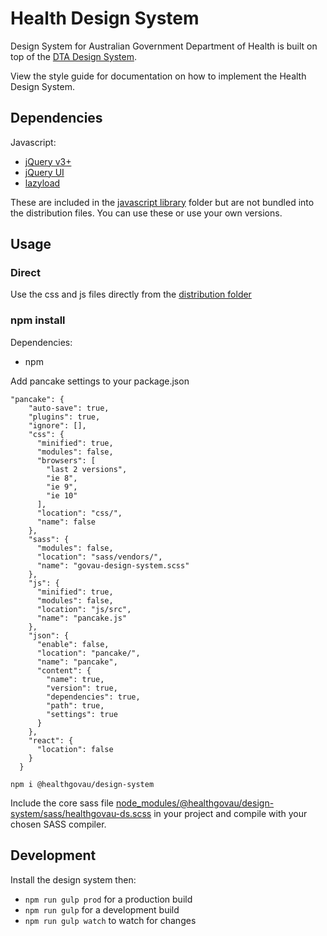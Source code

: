 # Health Design System
Design System for Australian Government Department of Health is built on top of the [DTA Design System](https://designsystem.gov.au/).

View the style guide for documentation on how to implement the Health Design System.

## Dependencies
Javascript:
* [jQuery v3+](https://jquery.com/)
* [jQuery UI](https://jqueryui.com/download/#!version=1.12.1&components=110000010001000000100000100000000000000000000000)
* [lazyload](https://github.com/verlok/lazyload)

These are included in the [javascript library](js/libraries) folder but are not bundled into the distribution files.
You can use these or use your own versions.

## Usage

### Direct
Use the css and js files directly from the [distribution folder](dist)

### npm install

Dependencies:
 * npm

Add pancake settings to your package.json

```
"pancake": {
    "auto-save": true,
    "plugins": true,
    "ignore": [],
    "css": {
      "minified": true,
      "modules": false,
      "browsers": [
        "last 2 versions",
        "ie 8",
        "ie 9",
        "ie 10"
      ],
      "location": "css/",
      "name": false
    },
    "sass": {
      "modules": false,
      "location": "sass/vendors/",
      "name": "govau-design-system.scss"
    },
    "js": {
      "minified": true,
      "modules": false,
      "location": "js/src",
      "name": "pancake.js"
    },
    "json": {
      "enable": false,
      "location": "pancake/",
      "name": "pancake",
      "content": {
        "name": true,
        "version": true,
        "dependencies": true,
        "path": true,
        "settings": true
      }
    },
    "react": {
      "location": false
    }
  }
  ```

`npm i @healthgovau/design-system`

Include the core sass file [node_modules/@healthgovau/design-system/sass/healthgovau-ds.scss](sass/healthgovau-ds.scss) in your project and compile with your chosen SASS compiler.

## Development

Install the design system then:
* `npm run gulp prod` for a production build
* `npm run gulp` for a development build
* `npm run gulp watch` to watch for changes

